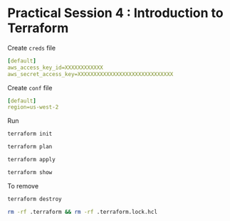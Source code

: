 # Practical Session 4 : Introduction to Terraform

Create `creds` file

```yaml
[default]
aws_access_key_id=XXXXXXXXXXXX
aws_secret_access_key=XXXXXXXXXXXXXXXXXXXXXXXXXXXXXX
```


Create `conf` file

```yaml
[default]
region=us-west-2
```

Run

```bash
terraform init

terraform plan

terraform apply

terraform show
```

To remove

```bash
terraform destroy

rm -rf .terraform && rm -rf .terraform.lock.hcl
```